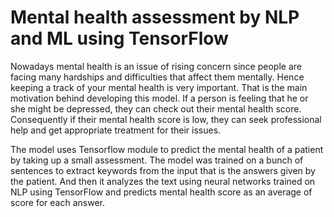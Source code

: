 #  Mental health assessment by NLP and ML using TensorFlow
Nowadays mental health is an issue of rising concern since people are facing many hardships and difficulties that affect them mentally. Hence keeping a track of your mental health is very important. That is the main motivation behind developing this model. If a person is feeling that he or she might be depressed, they can check out their mental health score. Consequently if their mental health score is low, they can seek professional help and get appropriate treatment for their issues.

The model uses Tensorflow module to predict the mental health of a patient by taking up a small assessment. The model was trained on a bunch of sentences to extract keywords from the input that is the answers given by the patient. And then it analyzes the text using neural networks trained on NLP using TensorFlow and predicts mental health score as an average of score for each answer.

